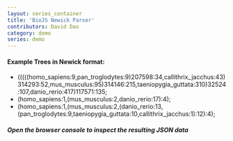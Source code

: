 ```yaml
---
layout: series_container
title: 'BioJS Newick Parser'
contributors: David Dao
category: demo
series: demo
---
```


<script src="http://d3js.org/d3.v3.min.js"></script>
<script src="http://daviddao.de/biojs-io-newick.min.js"></script>

<div id="demo"></div> 



<p>
  <h4>Example Trees in Newick format: </h4>
  <ul>
  <li>(((((homo_sapiens:9,pan_troglodytes:9)207598:34,callithrix_jacchus:43)314293:52,mus_musculus:95)314146:215,taeniopygia_guttata:310)32524:107,danio_rerio:417)117571:135;
  </li>
  <li>(homo_sapiens:1,(mus_musculus:2,danio_rerio:17):4);
  </li>
  <li>(homo_sapiens:1,(mus_musculus:2,(danio_rerio:13,(pan_troglodytes:9,taeniopygia_guttata:10,callithrix_jacchus:1):12):4);
  </li>
  </ul>

  </p>

<h5>Open the browser console to inspect the resulting JSON data</h5>

<div class="output"></div>

<script>
        var div = document.getElementById('demo');
		d3.select(div).append("em").text("Input Tree (Newick): ");

		var inputform = d3.select(div)
							.append("input");
        var data;

		var button_enter = d3.select(div)
							.append("button")
							.text("Enter")
							.on("click", function() {

								var newick = inputform.node().value;

								data = biojs.io.newick.parse_nwk(newick);
                                console.log(data);
                                
                                d3.select(".output").append("h3").html(JSON.stringify(data));

							});

</script>